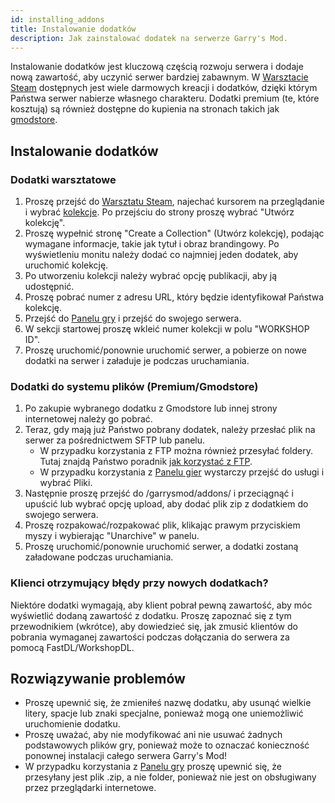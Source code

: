 ```yaml
---
id: installing_addons
title: Instalowanie dodatków
description: Jak zainstalować dodatek na serwerze Garry's Mod.
---
```


Instalowanie dodatków jest kluczową częścią rozwoju serwera i dodaje nową zawartość, aby uczynić serwer bardziej zabawnym. W [Warsztacie Steam](https://steamcommunity.com/app/4000/workshop/) dostępnych jest wiele darmowych kreacji i dodatków, dzięki którym Państwa serwer nabierze własnego charakteru. Dodatki premium (te, które kosztują) są również dostępne do kupienia na stronach takich jak [gmodstore](https://gmodstore.com).

## Instalowanie dodatków
### Dodatki warsztatowe
1. Proszę przejść do [Warsztatu Steam](https://steamcommunity.com/app/4000/workshop/), najechać kursorem na przeglądanie i wybrać [kolekcje](https://steamcommunity.com/workshop/browse/?appid=4000&browsesort=trend&section=collections). Po przejściu do strony proszę wybrać "Utwórz kolekcję".
2. Proszę wypełnić stronę "Create a Collection" (Utwórz kolekcję), podając wymagane informacje, takie jak tytuł i obraz brandingowy. Po wyświetleniu monitu należy dodać co najmniej jeden dodatek, aby uruchomić kolekcję.
3. Po utworzeniu kolekcji należy wybrać opcję publikacji, aby ją udostępnić.
4. Proszę pobrać numer z adresu URL, który będzie identyfikował Państwa kolekcję.
5. Przejść do [Panelu gry](https://hrzn.link/panel) i przejść do swojego serwera.
6. W sekcji startowej proszę wkleić numer kolekcji w polu "WORKSHOP ID".
7. Proszę uruchomić/ponownie uruchomić serwer, a pobierze on nowe dodatki na serwer i załaduje je podczas uruchamiania.

### Dodatki do systemu plików (Premium/Gmodstore)
1. Po zakupie wybranego dodatku z Gmodstore lub innej strony internetowej należy go pobrać.
2. Teraz, gdy mają już Państwo pobrany dodatek, należy przesłać plik na serwer za pośrednictwem SFTP lub panelu.
   - W przypadku korzystania z FTP można również przesyłać foldery. Tutaj znajdą Państwo poradnik [jak korzystać z FTP](https://docs.hrznhosting.com/knowledgebase/general/using_ftp).
   - W przypadku korzystania z [Panelu gier](https://hrzn.link/panel) wystarczy przejść do usługi i wybrać Pliki.
5. Następnie proszę przejść do /garrysmod/addons/ i przeciągnąć i upuścić lub wybrać opcję upload, aby dodać plik zip z dodatkiem do swojego serwera.
6. Proszę rozpakować/rozpakować plik, klikając prawym przyciskiem myszy i wybierając "Unarchive" w panelu.
7. Proszę uruchomić/ponownie uruchomić serwer, a dodatki zostaną załadowane podczas uruchamiania.

### Klienci otrzymujący błędy przy nowych dodatkach?
Niektóre dodatki wymagają, aby klient pobrał pewną zawartość, aby móc wyświetlić dodaną zawartość z dodatku. Proszę zapoznać się z tym przewodnikiem (wkrótce), aby dowiedzieć się, jak zmusić klientów do pobrania wymaganej zawartości podczas dołączania do serwera za pomocą FastDL/WorkshopDL.

## Rozwiązywanie problemów
* Proszę upewnić się, że zmieniłeś nazwę dodatku, aby usunąć wielkie litery, spacje lub znaki specjalne, ponieważ mogą one uniemożliwić uruchomienie dodatku.
* Proszę uważać, aby nie modyfikować ani nie usuwać żadnych podstawowych plików gry, ponieważ może to oznaczać konieczność ponownej instalacji całego serwera Garry's Mod!
* W przypadku korzystania z [Panelu gry](https://hrzn.link/panel) proszę upewnić się, że przesyłany jest plik .zip, a nie folder, ponieważ nie jest on obsługiwany przez przeglądarki internetowe.
